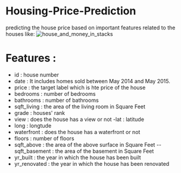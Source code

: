 # Housing-Price-Prediction
predicting the house price based on important features related to the houses like:
![house_and_money_in_stacks](https://user-images.githubusercontent.com/60976246/208909373-ce235335-e2ba-4d56-88dc-19cfb525ef15.jpg)
# Features :
- id : house number
- date : It includes homes sold between May 2014 and May 2015.
- price : the target label which is hte price of the house
- bedrooms : number of bedrooms
- bathrooms : number of bathrooms
- sqft_living : the area of the living room in Square Feet
- grade : houses' rank
- view : does the house has a view or not 
 -lat : latitude
- long : longtude
- waterfront : does the house has a waterfront or not 
- floors : number of floors
- sqft_above : the area of the above surface in Square Feet
-- sqft_basement : the area of the basement in Square Feet
- yr_built : the year in which the house has been built
- yr_renovated :  the year in which the house has been renovated
